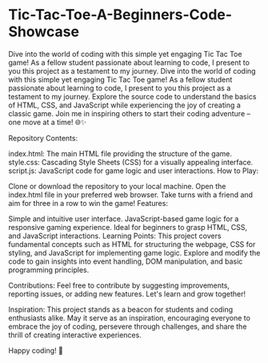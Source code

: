 # Tic-Tac-Toe-A-Beginners-Code-Showcase
Dive into the world of coding with this simple yet engaging Tic Tac Toe game! As a fellow student passionate about learning to code, I present to you this project as a testament to my journey.
Dive into the world of coding with this simple yet engaging Tic Tac Toe game! As a fellow student passionate about learning to code, I present to you this project as a testament to my journey. Explore the source code to understand the basics of HTML, CSS, and JavaScript while experiencing the joy of creating a classic game. Join me in inspiring others to start their coding adventure – one move at a time! 🌐✨

Repository Contents:

index.html: The main HTML file providing the structure of the game.
style.css: Cascading Style Sheets (CSS) for a visually appealing interface.
script.js: JavaScript code for game logic and user interactions.
How to Play:

Clone or download the repository to your local machine.
Open the index.html file in your preferred web browser.
Take turns with a friend and aim for three in a row to win the game!
Features:

Simple and intuitive user interface.
JavaScript-based game logic for a responsive gaming experience.
Ideal for beginners to grasp HTML, CSS, and JavaScript interactions.
Learning Points:
This project covers fundamental concepts such as HTML for structuring the webpage, CSS for styling, and JavaScript for implementing game logic. Explore and modify the code to gain insights into event handling, DOM manipulation, and basic programming principles.

Contributions:
Feel free to contribute by suggesting improvements, reporting issues, or adding new features. Let's learn and grow together!

Inspiration:
This project stands as a beacon for students and coding enthusiasts alike. May it serve as an inspiration, encouraging everyone to embrace the joy of coding, persevere through challenges, and share the thrill of creating interactive experiences.

Happy coding! 🚀





